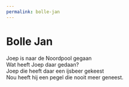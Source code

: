 ```yaml
---
permalink: bolle-jan
---
```


# Bolle Jan

Joep is naar de Noordpool gegaan  
Wat heeft Joep daar gedaan?  
Joep die heeft daar een ijsbeer gekeest  
Nou heeft hij een pegel die nooit meer geneest. 